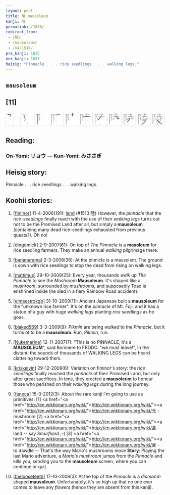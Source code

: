 ```yaml
---
layout: post
title: 陵 mausoleum
kanji: 陵
permalink: /1636/
redirect_from:
 - /陵/
 - /mausoleum/
 - /v4/1518/
pre_kanji: 1635
nex_kanji: 1637
heisig: "Pinnacle . . . rice seedlings . . . walking legs."
---
```


## `mausoleum`

## [11]

<div class="stroke"><img src="../images/E999B5.png" /></div>

## Reading:

### On-Yomi: リョウ &mdash; Kun-Yomi: みささぎ

## Heisig story:

Pinnacle . . . rice seedlings . . . walking legs.

## Koohii stories:

1) [<a href="http://kanji.koohii.com/profile/fiminor">fiminor</a>] 11-4-2006(191): <a href="../1513">land</a> (#1513 陸) However, the <em>pinnacle</em> that the <em>rice-seedlings</em> finally reach with the use of their <em>walking legs</em> turns out not to be the Promised Land after all, but simply a<strong> mausoleum</strong> (containing many dead rice-seedlings exhausted from previous quests?). Oh no!

2) [<a href="http://kanji.koohii.com/profile/dingomick">dingomick</a>] 2-9-2007(61): On top of <em>The Pinnacle</em> is a <strong>masoleum</strong> for rice seedling farmers. They make an annual <em>walking</em> pilgrimage there.

3) [<a href="http://kanji.koohii.com/profile/bananarama">bananarama</a>] 2-3-2008(36): At the pinnicle is a mausolem. The ground is sown with rice seedings to stop the dead from rising on walking legs.

4) [<a href="http://kanji.koohii.com/profile/mattimus">mattimus</a>] 29-10-2009(25): Every year, thousands <em>walk</em> up <em>The Pinnacle</em> to see the <em>Mushroom</em><strong> Mausoleum</strong>. It&#039;s shaped like a <em>mushroom</em>, surrounded by <em>mushrooms</em>, and supposedly Toad is enshrined inside (he died in a fiery Rainbow Road accident).

5) [<a href="http://kanji.koohii.com/profile/elmaestrokgb">elmaestrokgb</a>] 31-10-2009(11): Ancient Japanese built a<strong> mausoleum</strong> for the &quot;unknown rice farmer&quot;. It&#039;s on the <em>pinnacle</em> of Mt. Fuji, and it has a statue of a guy with huge <em>walking legs</em> planting <em>rice seedlings</em> as he goes.

6) [<a href="http://kanji.koohii.com/profile/blaked569">blaked569</a>] 3-3-2009(9): <em>Pikmin</em> are being <em>walked</em> to the <em>Pinnacle</em>, but it turns ot to be a<strong> mausoleum</strong>. Run, <em>Pikmin</em>, run.

7) [<a href="http://kanji.koohii.com/profile/Nukemarine">Nukemarine</a>] 12-11-2007(7): &quot;This is no PINNACLE, it&#039;s a<strong> MAUSOLEUM</strong>&quot;, said Borimere to FRODO. &quot;we must leave!&quot;, In the distant, the sounds of thousands of WALKING LEGS can be heard clattering toward them.

8) [<a href="http://kanji.koohii.com/profile/kriskelvin">kriskelvin</a>] 29-12-2009(6): Variation on fiminor&#039;s story: the <em>rice seedlings</em> finally reached the <em>pinnacle</em> of their Promised Land, but only after great sacrifices. In time, they erected a<strong> mausoleum</strong> to honour those who perished on their <em>walking legs</em> during the long journey.

9) [<a href="http://kanji.koohii.com/profile/faneca">faneca</a>] 15-3-2012(3): About the rare kanji I&#039;m going to use as primitives: [1] <a href="<a href="<a href="http://en.wiktionary.org/wiki/">http://en.wiktionary.org/wiki/</a>"><a href="http://en.wiktionary.org/wiki/">http://en.wiktionary.org/wiki/</a></a>"><a href="<a href="http://en.wiktionary.org/wiki/">http://en.wiktionary.org/wiki/</a>"><a href="http://en.wiktionary.org/wiki/">http://en.wiktionary.org/wiki/</a></a></a>圥 - mushroom [2] <a href="<a href="<a href="http://en.wiktionary.org/wiki/">http://en.wiktionary.org/wiki/</a>"><a href="http://en.wiktionary.org/wiki/">http://en.wiktionary.org/wiki/</a></a>"><a href="<a href="http://en.wiktionary.org/wiki/">http://en.wiktionary.org/wiki/</a>"><a href="http://en.wiktionary.org/wiki/">http://en.wiktionary.org/wiki/</a></a></a>坴 - land -- say <em>Smurfland</em> ;-) [3] <a href="<a href="<a href="http://en.wiktionary.org/wiki/">http://en.wiktionary.org/wiki/</a>"><a href="http://en.wiktionary.org/wiki/">http://en.wiktionary.org/wiki/</a></a>"><a href="<a href="http://en.wiktionary.org/wiki/">http://en.wiktionary.org/wiki/</a>"><a href="http://en.wiktionary.org/wiki/">http://en.wiktionary.org/wiki/</a></a></a>夌 - to dawdle -- That&#039;s the way Mario&#039;s mushrooms move <strong>Story</strong>: Playing the last Mario adventure, a <em>Mario&#039;s mushroom</em> jumps from the <em>Pinnacle</em> and kills you, sending you to the<strong> mausoleum</strong> screen, where you can continue or quit.

10) [<a href="http://kanji.koohii.com/profile/thelooseteeth">thelooseteeth</a>] 17-10-2009(3): At the top of the <em>Pinnacle</em> is a <em>diamond</em>-shaped<strong> mausoleum</strong>. Unfortunately, it&#039;s so high up that no one ever comes to leave any <em>flowers</em> (hence they are absent from this kanji).
